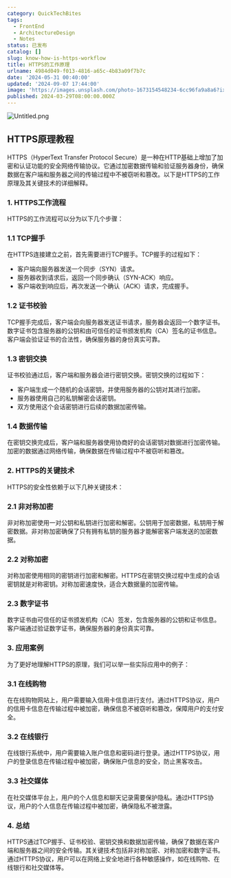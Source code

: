 ```yaml
---
category: QuickTechBites
tags:
  - FrontEnd
  - ArchitectureDesign
  - Notes
status: 已发布
catalog: []
slug: know-how-is-https-workflow
title: HTTPS的工作原理
urlname: 4984d049-f013-4816-a65c-4b83a09f7b7c
date: '2024-05-31 00:40:00'
updated: '2024-09-07 17:44:00'
image: 'https://images.unsplash.com/photo-1673154548234-6cc96fa9a8a6?ixlib=rb-4.0.3&q=85&fm=jpg&crop=entropy&cs=srgb'
published: 2024-03-29T08:00:00.000Z
---
```


![Untitled.png](https://prod-files-secure.s3.us-west-2.amazonaws.com/5d24fe63-e567-4804-86f9-9fdc62e13082/2950c759-0255-4c0a-becc-122aae8c82c0/Untitled.png?X-Amz-Algorithm=AWS4-HMAC-SHA256&X-Amz-Content-Sha256=UNSIGNED-PAYLOAD&X-Amz-Credential=ASIAZI2LB4664TU4V6DU%2F20250324%2Fus-west-2%2Fs3%2Faws4_request&X-Amz-Date=20250324T213310Z&X-Amz-Expires=3600&X-Amz-Security-Token=IQoJb3JpZ2luX2VjEJ3%2F%2F%2F%2F%2F%2F%2F%2F%2F%2FwEaCXVzLXdlc3QtMiJHMEUCIQCzIv0T4ZaatdU8qxocI2jQi6vEUIcOF51iG0Hp8Ra2qwIgPoe259HaSNJJYebMT5YjkHOhBQ2ytm3crSRcfSUWbzMqiAQI9v%2F%2F%2F%2F%2F%2F%2F%2F%2F%2FARAAGgw2Mzc0MjMxODM4MDUiDGCqNFUSpsh5OPQapCrcA%2F8nYnqwLXUtkF%2FrTlkM9ii3whlLb%2B5jPq3r%2BDcuXNaHYEAIIrNS02t1GTYnN3AtfCon9IMgUJhunOIhpcyeM0wsmpcobLaT01LofV5a%2FgR3i9yH9YcUSOoLv7l1VkMQpdygIWfTfuFy5F7etSKV7skwpG4G6O1sVQwEM96EPtUveqCF5SlQxD7zYrq%2BdjRZCOmJ1JIdW%2BvoApraC%2FBq0kdgAJ8bFQUgwVvY0QOlh4hqjnPSISj2NkchpS8eE5OGd6SA6JkBQYe8Xgtl2SMdLwJYR7HRzUqs0bwAwaWxhVpy7sQPwYLaLn73uPaILpOlrxwmKLnLH5bTgc2ytEIfsnDtPdh29aXd0hol0Ss%2Bs1W8ZbA92QW6vxy%2BOrRnHpm%2FY1PsohfGK%2FDpbeKSrAhMZ4PcydnEecY5ASQ7n%2F9Vbg073WgF2FQ7nF6uUpfyRfVxM6MiHXwK6%2FcvN4%2Fw4Li62LAJR8XtycuK9gDuA0jtlxsscOnwELQfF9kbyn73NnPNEnLMcOsvoKFP%2BJUSq2WR5ji4mJB3QraLE21fi73BW51Ua2M109U4WdKW16RoolxfwKqyM%2B75yOFT3Wd8ANoHmPCXv7ohT4SoRFXe2faqBhIaMC5v6ygPpvgSx6zmMIWRh78GOqUBeO3%2Fl3YB9pyJtTJ7cYofpb5%2FY6LlllBID63sncKCh4HA%2BQCX7%2FJse%2Bn6XQltykIzZZ8xkzzywDSe%2BraSWgKGWeN6gMJG0uQS0QHdKt0b043wc3KsJ5OCYBFrHO15mElALQJS8cUquLXgiY4oxaPZGSiL2dDpnX5F%2FTJUttPsRUFWhuPvj5%2FEJ2E2eq2k1%2F7Lt9UhUWz%2F2pt8M%2FxGbs9Pd4narRop&X-Amz-Signature=72b7f322da86cd87909d55073ae47311ea0fe17a6aa71b521e9f8fabb8547591&X-Amz-SignedHeaders=host&x-id=GetObject)


## HTTPS原理教程


HTTPS（HyperText Transfer Protocol Secure）是一种在HTTP基础上增加了加密和认证功能的安全网络传输协议。它通过加密数据传输和验证服务器身份，确保数据在客户端和服务器之间的传输过程中不被窃听和篡改。以下是HTTPS的工作原理及其关键技术的详细解释。


### 1. HTTPS工作流程


HTTPS的工作流程可以分为以下几个步骤：


### 1.1 TCP握手


在HTTPS连接建立之前，首先需要进行TCP握手。TCP握手的过程如下：

- 客户端向服务器发送一个同步（SYN）请求。
- 服务器收到请求后，返回一个同步确认（SYN-ACK）响应。
- 客户端收到响应后，再次发送一个确认（ACK）请求，完成握手。

### 1.2 证书校验


TCP握手完成后，客户端会向服务器发送证书请求，服务器会返回一个数字证书。数字证书包含服务器的公钥和由可信任的证书颁发机构（CA）签名的证书信息。客户端会验证证书的合法性，确保服务器的身份真实可靠。


### 1.3 密钥交换


证书校验通过后，客户端和服务器会进行密钥交换。密钥交换的过程如下：

- 客户端生成一个随机的会话密钥，并使用服务器的公钥对其进行加密。
- 服务器使用自己的私钥解密会话密钥。
- 双方使用这个会话密钥进行后续的数据加密传输。

### 1.4 数据传输


在密钥交换完成后，客户端和服务器使用协商好的会话密钥对数据进行加密传输。加密的数据通过网络传输，确保数据在传输过程中不被窃听和篡改。


### 2. HTTPS的关键技术


HTTPS的安全性依赖于以下几种关键技术：


### 2.1 非对称加密


非对称加密使用一对公钥和私钥进行加密和解密。公钥用于加密数据，私钥用于解密数据。非对称加密确保了只有拥有私钥的服务器才能解密客户端发送的加密数据。


### 2.2 对称加密


对称加密使用相同的密钥进行加密和解密。HTTPS在密钥交换过程中生成的会话密钥就是对称密钥。对称加密速度快，适合大数据量的加密传输。


### 2.3 数字证书


数字证书由可信任的证书颁发机构（CA）签发，包含服务器的公钥和证书信息。客户端通过验证数字证书，确保服务器的身份真实可靠。


### 3. 应用案例


为了更好地理解HTTPS的原理，我们可以举一些实际应用中的例子：


### 3.1 在线购物


在在线购物网站上，用户需要输入信用卡信息进行支付。通过HTTPS协议，用户的信用卡信息在传输过程中被加密，确保信息不被窃听和篡改，保障用户的支付安全。


### 3.2 在线银行


在线银行系统中，用户需要输入账户信息和密码进行登录。通过HTTPS协议，用户的登录信息在传输过程中被加密，确保账户信息的安全，防止黑客攻击。


### 3.3 社交媒体


在社交媒体平台上，用户的个人信息和聊天记录需要保护隐私。通过HTTPS协议，用户的个人信息在传输过程中被加密，确保隐私不被泄露。


### 4. 总结


HTTPS通过TCP握手、证书校验、密钥交换和数据加密传输，确保了数据在客户端和服务器之间的安全传输。其关键技术包括非对称加密、对称加密和数字证书。通过HTTPS协议，用户可以在网络上安全地进行各种敏感操作，如在线购物、在线银行和社交媒体等。

